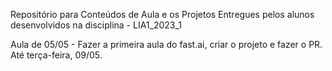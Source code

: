 Repositório para Conteúdos de Aula e os Projetos Entregues pelos alunos desenvolvidos na disciplina - LIA1_2023_1

Aula de 05/05 - Fazer a primeira aula do fast.ai, criar o projeto e fazer o PR. Até terça-feira, 09/05.
